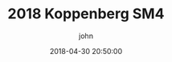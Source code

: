 ---
layout: post
current: post
cover:  https://img.youtube.com/vi/EzPumPkVekM/maxresdefault.jpg
navigation: True
title: 2018 Koppenberg SM4
date: 2018-04-30 20:50:00
tags: races
class: post-template
subclass: 'post tag-rides'
author: john
---